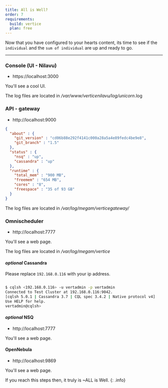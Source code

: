 ```yaml
---
title: All is Well?
order: 7
requirements:
  build: vertice
  plan: free
---
```


Now that you have configured to your hearts content, its time to see if the `individual` and the `sum of individual` are up and ready to go.

---

### Console (UI - Nilavu)

- https://localhost:3000

You'll see a cool UI.

The log files are located in */var/www/verticenilavu/log/unicorn*.log


### API - gateway

- http://localhost:9000

~~~json
{
  "about" : {
    "git_version" : "cd06b88e292f4141c000a28a5a4e89fedc4be9e8",
    "git_branch" : "1.5"
  },
  "status" : {
    "nsq" : "up",
    "cassandra" : "up"
  },
  "runtime" : {
    "total_mem" : "900 MB",
    "freemem" : "654 MB",
    "cores" : "8",
    "freespace" : "35 of 93 GB"
  }
}
~~~

The log files are located in  */var/log/megam/verticegateway/*


### Omnischeduler

- http://localhost:7777

You'll see a web page.

The log files are located in */var/log/megam/vertice*

#### *optional* Cassandra

Please replace `192.168.0.116` with  your ip address.

~~~bash

$ cqlsh <192.168.0.116> -u vertadmin -p vertadmin
Connected to Test Cluster at 192.168.0.116:9042.
[cqlsh 5.0.1 | Cassandra 3.7 | CQL spec 3.4.2 | Native protocol v4]
Use HELP for help.
vertadmin@cqlsh>

~~~

#### *optional* NSQ

- http://localhost:7777

You'll see a web page.

#### OpenNebula

- http://localhost:9869

You'll see a web page.

If you reach this steps then, it truly is ~ALL is Well.
{: .info}

